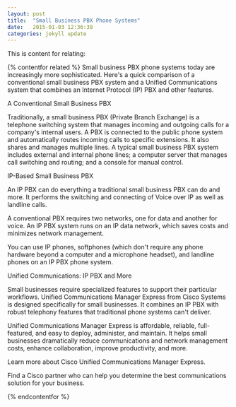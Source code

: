 ```yaml
---
layout: post
title:  "Small Business PBX Phone Systems"
date:   2015-01-03 12:36:38
categories: jekyll update
---
```

This is content for relating:




{% contentfor related %}
Small business PBX phone systems today are increasingly more sophisticated. Here's a quick comparison of a conventional small business PBX system and a Unified Communications system that combines an Internet Protocol (IP) PBX and other features.

A Conventional Small Business PBX

Traditionally, a small business PBX (Private Branch Exchange) is a telephone switching system that manages incoming and outgoing calls for a company's internal users. A PBX is connected to the public phone system and automatically routes incoming calls to specific extensions. It also shares and manages multiple lines. A typical small business PBX system includes external and internal phone lines; a computer server that manages call switching and routing; and a console for manual control.

IP-Based Small Business PBX

An IP PBX can do everything a traditional small business PBX can do and more. It performs the switching and connecting of Voice over IP as well as landline calls.

A conventional PBX requires two networks, one for data and another for voice. An IP PBX system runs on an IP data network, which saves costs and minimizes network management.

You can use IP phones, softphones (which don't require any phone hardware beyond a computer and a microphone headset), and landline phones on an IP PBX phone system.

Unified Communications: IP PBX and More

Small businesses require specialized features to support their particular workflows. Unified Communications Manager Express from Cisco Systems is designed specifically for small businesses. It combines an IP PBX with robust telephony features that traditional phone systems can't deliver.

Unified Communications Manager Express is affordable, reliable, full-featured, and easy to deploy, administer, and maintain. It helps small businesses dramatically reduce communications and network management costs, enhance collaboration, improve productivity, and more.

Learn more about Cisco Unified Communications Manager Express.

Find a Cisco partner who can help you determine the best communications solution for your business.

{% endcontentfor %}
